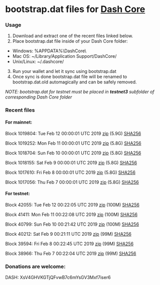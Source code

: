 # bootstrap.dat files for [Dash Core](https://www.dash.org)

### Usage

1. Download and extract one of the recent files linked below.
2. Place bootstrap.dat file inside of your Dash Core folder:
 - Windows: %APPDATA%\DashCore\
 - Mac OS: ~/Library/Application Support/DashCore/
 - Unix/Linux: ~/.dashcore/
3. Run your wallet and let it sync using bootstrap.dat
4. Once sync is done bootstrap.dat file will be renamed to bootstrap.dat.old automagically and can be safely removed.

_NOTE: bootstrap.dat for testnet must be placed in **testnet3** subfolder of corresponding Dash Core folder_

### Recent files

#### For mainnet:

Block 1019804: Tue Feb 12 00:00:01 UTC 2019 [zip](https://dash-bootstrap.ams3.digitaloceanspaces.com/mainnet/2019-02-12/bootstrap.dat.zip) (5.9G) [SHA256](https://dash-bootstrap.ams3.digitaloceanspaces.com/mainnet/2019-02-12/sha256.txt)

Block 1019252: Mon Feb 11 00:00:01 UTC 2019 [zip](https://dash-bootstrap.ams3.digitaloceanspaces.com/mainnet/2019-02-11/bootstrap.dat.zip) (5.8G) [SHA256](https://dash-bootstrap.ams3.digitaloceanspaces.com/mainnet/2019-02-11/sha256.txt)

Block 1018704: Sun Feb 10 00:00:01 UTC 2019 [zip](https://dash-bootstrap.ams3.digitaloceanspaces.com/mainnet/2019-02-10/bootstrap.dat.zip) (5.8G) [SHA256](https://dash-bootstrap.ams3.digitaloceanspaces.com/mainnet/2019-02-10/sha256.txt)

Block 1018155: Sat Feb  9 00:00:01 UTC 2019 [zip](https://dash-bootstrap.ams3.digitaloceanspaces.com/mainnet/2019-02-09/bootstrap.dat.zip) (5.8G) [SHA256](https://dash-bootstrap.ams3.digitaloceanspaces.com/mainnet/2019-02-09/sha256.txt)

Block 1017610: Fri Feb  8 00:00:01 UTC 2019 [zip](https://dash-bootstrap.ams3.digitaloceanspaces.com/mainnet/2019-02-08/bootstrap.dat.zip) (5.8G) [SHA256](https://dash-bootstrap.ams3.digitaloceanspaces.com/mainnet/2019-02-08/sha256.txt)

Block 1017056: Thu Feb  7 00:00:01 UTC 2019 [zip](https://dash-bootstrap.ams3.digitaloceanspaces.com/mainnet/2019-02-07/bootstrap.dat.zip) (5.8G) [SHA256](https://dash-bootstrap.ams3.digitaloceanspaces.com/mainnet/2019-02-07/sha256.txt)


#### For testnet:

Block 42055: Tue Feb 12 00:22:05 UTC 2019 [zip](https://dash-bootstrap.ams3.digitaloceanspaces.com/testnet/2019-02-12/bootstrap.dat.zip) (100M) [SHA256](https://dash-bootstrap.ams3.digitaloceanspaces.com/testnet/2019-02-12/sha256.txt)

Block 41411: Mon Feb 11 00:22:08 UTC 2019 [zip](https://dash-bootstrap.ams3.digitaloceanspaces.com/testnet/2019-02-11/bootstrap.dat.zip) (100M) [SHA256](https://dash-bootstrap.ams3.digitaloceanspaces.com/testnet/2019-02-11/sha256.txt)

Block 40799: Sun Feb 10 00:21:42 UTC 2019 [zip](https://dash-bootstrap.ams3.digitaloceanspaces.com/testnet/2019-02-10/bootstrap.dat.zip) (100M) [SHA256](https://dash-bootstrap.ams3.digitaloceanspaces.com/testnet/2019-02-10/sha256.txt)

Block 40212: Sat Feb  9 00:21:11 UTC 2019 [zip](https://dash-bootstrap.ams3.digitaloceanspaces.com/testnet/2019-02-09/bootstrap.dat.zip) (99M) [SHA256](https://dash-bootstrap.ams3.digitaloceanspaces.com/testnet/2019-02-09/sha256.txt)

Block 39594: Fri Feb  8 00:22:45 UTC 2019 [zip](https://dash-bootstrap.ams3.digitaloceanspaces.com/testnet/2019-02-08/bootstrap.dat.zip) (99M) [SHA256](https://dash-bootstrap.ams3.digitaloceanspaces.com/testnet/2019-02-08/sha256.txt)

Block 38966: Thu Feb  7 00:22:04 UTC 2019 [zip](https://dash-bootstrap.ams3.digitaloceanspaces.com/testnet/2019-02-07/bootstrap.dat.zip) (99M) [SHA256](https://dash-bootstrap.ams3.digitaloceanspaces.com/testnet/2019-02-07/sha256.txt)


### Donations are welcome:

DASH: XsV4GHVKGTjQFvwB7c6mYsGV3Mxf7iser6
